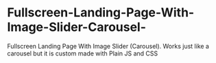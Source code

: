 # Fullscreen-Landing-Page-With-Image-Slider-Carousel-
Fullscreen Landing Page With Image Slider (Carousel). Works just like a carousel but it is custom made with Plain JS and CSS
